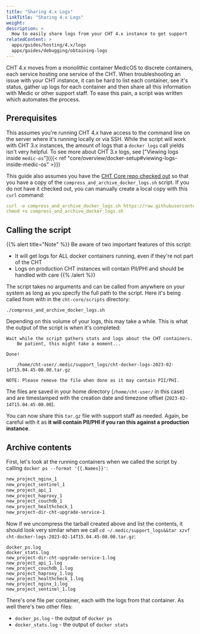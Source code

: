 ```yaml
---
title: "Sharing 4.x Logs"
linkTitle: "Sharing 4.x Logs"
weight:
description: >
  How to easily share logs from your CHT 4.x instance to get support
relatedContent: >
  apps/guides/hosting/4.x/logs
  apps/guides/debugging/obtaining-logs
---
```


CHT 4.x moves from a monolithic container MedicOS to discrete containers, each service hosting one service of the CHT. When troubleshooting an issue with your CHT instance, it can be hard to list each container, see it's status, gather up logs for each container and then share all this information with Medic or other support staff.  To ease this pain, a script was written which automates the process.

## Prerequisites

This assumes you're running CHT 4.x have access to the command line on the server where it's running locally or via SSH. While the script will work with CHT 3.x instances, the amount of logs that a `docker logs` call yields isn't very helpful. To see more about CHT 3.x logs, see ["Viewing logs inside `medic-os`"]({{< ref "core/overview/docker-setup#viewing-logs-inside-medic-os" >}})

This guide also assumes you have the [CHT Core repo checked out](https://github.com/medic/cht-core/) so that you have a copy of the `compress_and_archive_docker_logs.sh` script. If you do not have it checked out, you can manually create a local copy with this `curl` command:

```yaml
curl -o compress_and_archive_docker_logs.sh https://raw.githubusercontent.com/medic/cht-core/master/scripts/compress_and_archive_docker_logs.sh
chmod +x compress_and_archive_docker_logs.sh
```

## Calling the script

{{% alert title="Note" %}} 
Be aware of two important features of this script:
* It will get logs for ALL docker containers running, even if they're not part of the CHT
* Logs on production CHT instances will contain PII/PHI and should be handled with care
{{% /alert %}}


The script takes no arguments and can be called from anywhere on your system as long as you specify the full path to the script.  Here it's being called from with in the `cht-core/scripts` directory:

```
./compress_and_archive_docker_logs.sh
```

Depending on this volume of your logs, this may take a while.  This is what the output of the script is when it's completed:

```
Wait while the script gathers stats and logs about the CHT containers.
    Be patient, this might take a moment... 

Done!

    /home/cht-user/.medic/support_logs/cht-docker-logs-2023-02-14T15.04.45-08.00.tar.gz

NOTE: Please remove the file when done as it may contain PII/PHI.
```

The files are saved in your home directory (`/home/cht-user/` in this case) and are timestamped with the creation date and timezone offset (`2023-02-14T15.04.45-08.00`). 

You can now share this `tar.gz` file with support staff as needed. Again, be careful with it as **it will contain PII/PHI if you ran this against a production instance**.

## Archive contents

First, let's look at the running containers when we called the script by calling `docker ps --format '{{.Names}}'`:

```bash
new_project_nginx_1
new_project_sentinel_1
new_project_api_1
new_project_haproxy_1
new_project_couchdb_1
new_project_healthcheck_1
new_project-dir-cht-upgrade-service-1
```

Now if we uncompress the tarball created above and list the contents, it should look very similar when we call `cd ~/.medic/support_logs&&tar xzvf cht-docker-logs-2023-02-14T15.04.45-08.00.tar.gz`:

```
docker_ps.log
docker_stats.log
new_project-dir-cht-upgrade-service-1.log
new_project_api_1.log
new_project_couchdb_1.log
new_project_haproxy_1.log
new_project_healthcheck_1.log
new_project_nginx_1.log
new_project_sentinel_1.log
```

There's one file per container, each with the logs from that container.  As well there's two other files:

* `docker_ps.log` - the output of `docker ps` 
* `docker_stats.log` - the output of `docker stats` 
